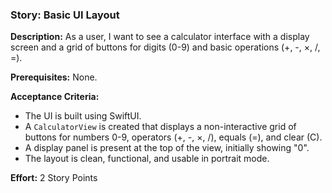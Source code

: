 ### Story: Basic UI Layout

**Description:** As a user, I want to see a calculator interface with a display screen and a grid of buttons for digits (0-9) and basic operations (+, -, ×, /, =).

**Prerequisites:** None.

**Acceptance Criteria:**
*   The UI is built using SwiftUI.
*   A `CalculatorView` is created that displays a non-interactive grid of buttons for numbers 0-9, operators (+, -, ×, /), equals (=), and clear (C).
*   A display panel is present at the top of the view, initially showing "0".
*   The layout is clean, functional, and usable in portrait mode.

**Effort:** 2 Story Points
